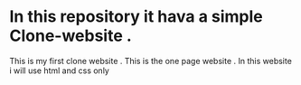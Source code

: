 # In this repository it hava a simple Clone-website .
This is my first clone website .
This is the one page website .
In this website i will use html and css only
